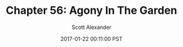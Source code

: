 ---
layout: chapter
title: "Chapter 56: Agony In The Garden"
author: Scott Alexander
description: http://unsongbook.com/chapter-56-agony-in-the-garden/
date: 2017-01-22 00:11:00 PST
length: 2477011
duration: 619
guid: chapter-56-agony-in-the-garden
---